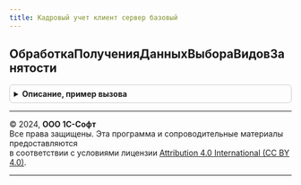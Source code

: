 ```yaml
---
title: Кадровый учет клиент сервер базовый
---
```



## ОбработкаПолученияДанныхВыбораВидовЗанятости
<details style="margin: 1em 0; padding: 0.5em; border: 1px solid #ccc; border-radius: 6px;">

<summary style="font-weight: bold; cursor: pointer;">Описание, пример вызова</summary>

```bsl

// См. КадровыйУчетКлиентСервер.ОбработкаПолученияДанныхВыбораВидовЗанятости.
//
Процедура ОбработкаПолученияДанныхВыбораВидовЗанятости(ДанныеВыбора, Параметры, СтандартнаяОбработка) Экспорт
```

Пример вызова
```bsl
КадровыйУчетКлиентСерверБазовый.ОбработкаПолученияДанныхВыбораВидовЗанятости(ДанныеВыбора, Параметры, СтандартнаяОбработка) 
```
</details>

---

© 2024, **ООО 1С-Софт**  
Все права защищены. Эта программа и сопроводительные материалы предоставляются  
в соответствии с условиями лицензии [Attribution 4.0 International (CC BY 4.0)](https://creativecommons.org/licenses/by/4.0/legalcode).

---
